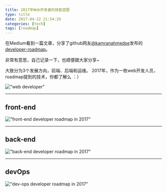```yaml
---
title: 2017年Web开发者的技能蓝图
type: title
date: 2017-04-22 21:54:29
categories: [tech]
tags: [roadmap]
---
```


在Medium看到一篇文章，分享了github网友<a href="https://github.com/kamranahmedse" target="_blank">@kamranahmedse</a>发布的<a href="https://github.com/kamranahmedse/developer-roadmap" target="_blank">developer-roadmap</a>。

非常有意思，自己记录一下，也顺便跟大家分享~

大致分为3个发展方向，前端、后端和运维。
2017年，作为一枚web开发人员，roadmap提到的技术，你都了解么 ：）

!["web developer"](https://sinacloud.net/woodysblog/2017-web-dev-roadmap/web-developer.png)

***

## front-end

!["front-end developer roadmap in 2017"](https://sinacloud.net/woodysblog/2017-web-dev-roadmap/front-end.png)

***

## back-end

!["back-end developer roadmap in 2017"](https://sinacloud.net/woodysblog/2017-web-dev-roadmap/back-end.png)

***

## devOps

!["dev-ops developer roadmap in 2017"](https://sinacloud.net/woodysblog/2017-web-dev-roadmap/devOps.png)

